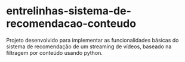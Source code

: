 # entrelinhas-sistema-de-recomendacao-conteudo
Projeto desenvolvido para implementar as funcionalidades básicas do sistema de recomendação de um streaming de vídeos, baseado na filtragem por conteúdo usando python.
